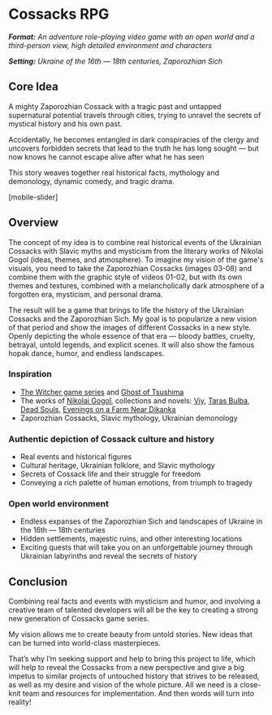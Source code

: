 
# Cossacks RPG

***Format:** An adventure role-playing video game with an open world and a third-person view, high detailed environment and characters*

***Setting:** Ukraine of the 16th — 18th centuries, Zaporozhian Sich*

## Core Idea

A mighty Zaporozhian Cossack with a tragic past and untapped supernatural potential travels through cities, trying to unravel the secrets of mystical history and his own past.

Accidentally, he becomes entangled in dark conspiracies of the clergy and uncovers forbidden secrets that lead to the truth he has long sought — but now knows he cannot escape alive after what he has seen

This story weaves together real historical facts, mythology and demonology, dynamic comedy, and tragic drama.

[mobile-slider]

## Overview

The concept of my idea is to combine real historical events of the Ukrainian Cossacks with Slavic myths and mysticism from the literary works of Nikolai Gogol (ideas, themes, and atmosphere). To imagine my vision of the game's visuals, you need to take the Zaporozhian Cossacks (images 03-08) and combine them with the graphic style of videos 01-02, but with its own themes and textures, combined with a melancholically dark atmosphere of a forgotten era, mysticism, and personal drama.

The result will be a game that brings to life the history of the Ukrainian Cossacks and the Zaporozhian Sich. My goal is to popularize a new vision of that period and show the images of different Cossacks in a new style. Openly depicting the whole essence of that era — bloody battles, cruelty, betrayal, untold legends, and explicit scenes. It will also show the famous hopak dance, humor, and endless landscapes.

### Inspiration

- [The Witcher game series](https://en.wikipedia.org/wiki/The_Witcher_(video_game_series)) and [Ghost of Tsushima](https://en.wikipedia.org/wiki/Ghost_of_Tsushima)
- The works of [Nikolai Gogol](https://en.wikipedia.org/wiki/Nikolai_Gogol), collections and novels: [Viy](https://en.wikipedia.org/wiki/Viy_(story)), [Taras Bulba](https://en.wikipedia.org/wiki/Taras_Bulba), [Dead Souls](https://en.wikipedia.org/wiki/Dead_Souls), [Evenings on a Farm Near Dikanka](https://en.wikipedia.org/wiki/Evenings_on_a_Farm_Near_Dikanka)
- Zaporozhian Cossacks, Slavic mythology, Ukrainian demonology

### Authentic depiction of Cossack culture and history

- Real events and historical figures
- Cultural heritage, Ukrainian folklore, and Slavic mythology
- Secrets of Cossack life and their struggle for freedom
- Conveying a rich palette of human emotions, from triumph to tragedy

### Open world environment

- Endless expanses of the Zaporozhian Sich and landscapes of Ukraine in the 16th — 18th centuries
- Hidden settlements, majestic ruins, and other interesting locations
- Exciting quests that will take you on an unforgettable journey through Ukrainian labyrinths and reveal the secrets of history

## Conclusion

Combining real facts and events with mysticism and humor, and involving a creative team of talented developers will all be the key to creating a strong new generation of Cossacks game series.

My vision allows me to create beauty from untold stories. New ideas that can be turned into world-class masterpieces.

That’s why I’m seeking support and help to bring this project to life, which will help to reveal the Cossacks from a new perspective and give a big impetus to similar projects of untouched history that strives to be released, as well as my desire and vision of the whole picture. All we need is a close-knit team and resources for implementation. And then words will turn into reality!
